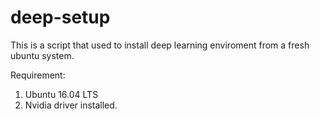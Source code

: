 # deep-setup

This is a script that used to install deep learning enviroment from a fresh ubuntu system. 

Requirement: 
1. Ubuntu 16.04 LTS
2. Nvidia driver installed.
